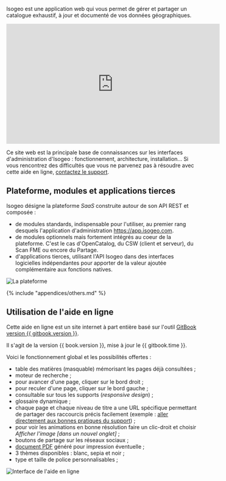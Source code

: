 Isogeo est une application web qui vous permet de gérer et partager un catalogue exhaustif, à jour et documenté de vos données géographiques.

<iframe width="560" height="315" src="https://www.youtube.com/embed/JbBxxpC4hzQ" frameborder="0" allowfullscreen></iframe>

Ce site web est la principale base de connaissances sur les interfaces d'administration d'Isogeo : fonctionnement, architecture, installation... Si vous rencontrez des difficultés que vous ne parvenez pas à résoudre avec cette aide en ligne, [contactez le support](support/README.html).


## Plateforme, modules et applications tierces

Isogeo désigne la plateforme _SaaS_ construite autour de son API REST et composée :
* de modules standards, indispensable pour l'utiliser, au premier rang desquels l'application d'administration https://app.isogeo.com.
* de modules optionnels mais fortement intégrés au coeur de la plateforme. C'est le cas d'OpenCatalog, du CSW (client et serveur), du Scan FME ou encore du Partage.
* d'applications tierces,  utilisant l'API Isogeo dans des interfaces logicielles indépendantes pour apporter de la valeur ajoutée complémentaire aux fonctions natives.

![La plateforme](/images/offer_schema_platform_modAPI.png "Modules et ressources de la plateforme Isogeo")


{% include "appendices/others.md" %}


## Utilisation de l'aide en ligne

Cette aide en ligne est un site internet à part entière basé sur l'outil [GitBook version {{ gitbook.version }}](https://www.gitbook.com/).

Il s'agit de la version {{ book.version }}, mise à jour le {{ gitbook.time }}.

Voici le fonctionnement global et les possibilités offertes :

* table des matières (masquable) mémorisant les pages déjà consultées <i class="fa fa-align-justify"></i> ;
* moteur de recherche <i class="fa fa-search"></i> ;
* pour avancer d'une page, cliquer sur le bord droit <i class="fa fa-angle-right"></i> ;
* pour reculer d'une page, cliquer sur le bord gauche <i class="fa fa-angle-left"></i> ;
* consultable sur tous les supports (*responsive design*) ;
* glossaire dynamique ;
* chaque page et chaque niveau de titre a une URL spécifique permettant de partager des raccourcis précis facilement (exemple : [aller directement aux bonnes pratiques du support](/fr/support/README.html#bonnes-pratiques)) ;
* pour voir les animations en bonne résolution faire un clic-droit et choisir *Afficher l'image [dans un nouvel onglet]* ;
* boutons de partage sur les réseaux sociaux ;
* [document PDF](../Isogeo.Help_fr.pdf) généré pour impression éventuelle <i class="fa fa-file-pdf-o"></i> ;
* 3 thèmes disponibles : blanc, sepia et noir ;
* type et taille de police personnalisables ;

![Interface de l'aide en ligne](/images/GitBook_help.png "Utiliser GitBook")
